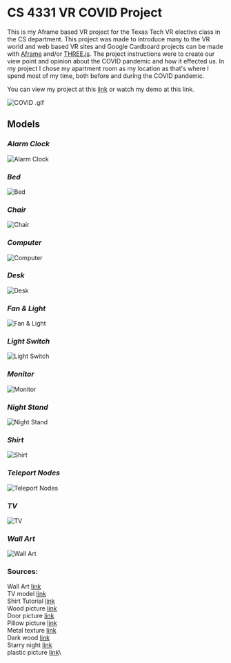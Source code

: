 # CS 4331 VR COVID Project

This is my Aframe based VR project for the Texas Tech VR elective class in the CS department. This project was made to introduce many to the VR world and web based VR sites and Google Cardboard projects can be made with [Aframe](https://aframe.io/) and/or [THREE.js](https://threejs.org/). The project instructions were to create our view point and opinion about the COVID pandemic and how it effected us. In my project I chose my apartment room as my location as that's where I spend most of my time, both before and during the COVID pandemic.

You can view my project at this [link](https://sgo-nova.github.io/COVID-Aframe/) or watch my demo at this link.

![COVID .gif](https://media.giphy.com/media/CTjL3dUOQKXsIeMN2S/giphy.gif)

## Models

### _Alarm Clock_

![Alarm Clock](Pictures/AlarmClock.PNG)

### _Bed_

![Bed](Pictures/Bed.PNG)

### _Chair_

![Chair](Pictures/Chair.PNG)

### _Computer_

![Computer](Pictures/Computer.PNG)

### _Desk_

![Desk](Pictures/Desk.PNG)

### _Fan & Light_

![Fan & Light](Pictures/Fan.PNG)

### _Light Switch_

![Light Switch](Pictures/Light_On.PNG)

### _Monitor_

![Monitor](Pictures/Monitor.PNG)

### _Night Stand_

![Night Stand](Pictures/NightStand.PNG)

### _Shirt_

![Shirt](Pictures/Shirt.PNG)

### _Teleport Nodes_

![Teleport Nodes](Pictures/TeleportNode.PNG)

### _TV_

![TV](Pictures/TV.PNG)

### _Wall Art_

![Wall Art](Pictures/WallArt.PNG)

### Sources:

Wall Art [link](https://images-na.ssl-images-amazon.com/images/I/61zzaOIDLsL._AC_SX522_.jpg)\
TV model [link](https://free3d.com/3d-model/mi-smart-tv-32-inch-239229.html)\
Shirt Tutorial [link](https://www.youtube.com/watch?v=GcM9nZrG6NY&t)\
Wood picture [link](https://images.assetsdelivery.com/compings_v2/weerapat/weerapat1507/weerapat150700034.jpg)\
Door picture [link](https://secure.img1-fg.wfcdn.com/im/31460569/resize-h800%5Ecompr-r85/3602/36024960/Paneled+Manufactured+Wood+Unfinished+6-Panel+Standard+Door.jpg)\
Pillow picture [link](https://miauss.com/wp-content/uploads/2019/03/PC050007_1.jpg)\
Metal texture [link](https://i.pinimg.com/originals/d4/02/d6/d402d650fd5aa58be87b6de5c87714b8.jpg)\
Dark wood [link](https://1.bp.blogspot.com/-PIdDfu35WX8/WFfXlALv0GI/AAAAAAAARbo/oFlC2XodBOU9eDgROg5lOR2lUpR764XIgCLcB/w1200-h630-p-k-no-nu/seamless_black_fine_wood_texture_texturise.jpg)\
Starry night [link](https://images-na.ssl-images-amazon.com/images/I/91iS91eizUL._AC_SX679_.jpg)\
plastic picture [link](https://us.123rf.com/450wm/ensup/ensup1205/ensup120500113/13819569-black-plastic-texture.jpg?ver=6)\
